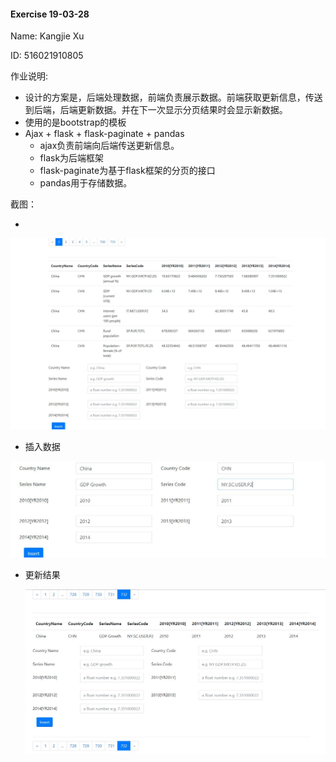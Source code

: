 #### Exercise 19-03-28

Name: Kangjie Xu

ID: 516021910805

作业说明:

* 设计的方案是，后端处理数据，前端负责展示数据。前端获取更新信息，传送到后端，后端更新数据。并在下一次显示分页结果时会显示新数据。
* 使用的是bootstrap的模板
* Ajax + flask + flask-paginate + pandas
  * ajax负责前端向后端传送更新信息。
  * flask为后端框架
  * flask-paginate为基于flask框架的分页的接口
  * pandas用于存储数据。

截图：

* 

![1](data\1.JPG)

* 插入数据

![2](data\2.JPG)

* 更新结果

  ![3](.\data\3.JPG)